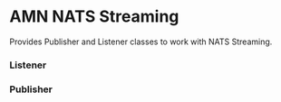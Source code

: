 # AMN NATS Streaming

Provides Publisher and Listener classes to work with NATS Streaming.

### Listener

### Publisher
